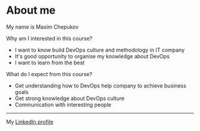 # About me

My name is Maxim Chepukov

Why am I interested in this course?

- I want to know build DevOps culture and methodology in IT company
- It's good opportunity to organise my knowledge about DevOps
- I want to learn from the best

What do I expect from this course?

- Get understanding how to DevOps help company to achieve business goals
- Get strong knowledge about DevOps culture
- Communication with interesting people

---

My [LinkedIn profile](https://www.linkedin.com/in/maximchepukov/)